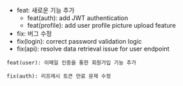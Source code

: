 
- feat: 새로운 기능 추가
    - feat(auth): add JWT authentication
    - feat(profile): add user profile picture upload feature
- fix: 버그 수정
- fix(login): correct password validation logic
- fix(api): resolve data retrieval issue for user endpoint

```
feat(user): 이메일 인증을 통한 회원가입 기능 추가

fix(auth): 리프레시 토큰 만료 문제 수정

```